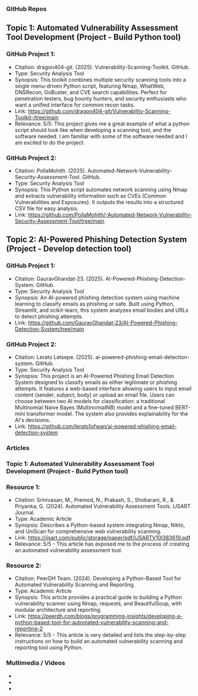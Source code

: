 ### GitHub Repos
## Topic 1: Automated Vulnerability Assessment Tool Development (Project - Build Python tool) 
### GitHub Project 1:  
- Citation: dragon404-git. (2025). Vulnerability-Scanning-Toolkit. GitHub. 
- Type: Security Analysis Tool 
- Synopsis: This toolkit combines multiple security scanning tools into a single menu-driven Python script, featuring Nmap, WhatWeb, DNSRecon, GoBuster, and CVE search capabilities. Perfect for penetration testers, bug bounty hunters, and security enthusiasts who want a unified interface for common recon tasks. 
- Link: https://github.com/dragon404-git/Vulnerability-Scanning-Toolkit-/tree/main 
- Relevance: 5/5: This project gives me a great example of what a python script should look like when developing a scanning tool, and the software needed. I am familiar with some of the software needed and I am excited to do the project. 

### GitHub Project 2:  
- Citation: PollaMohith. (2025). Automated-Network-Vulnerability-Security-Assessment-Tool. GitHub. 
- Type: Security Analysis Tool 
- Synopsis: This Python script automates network scanning using Nmap and extracts vulnerability information such as CVEs (Common Vulnerabilities and Exposures). It outputs the results into a structured CSV file for easy analysis. 
- Link: https://github.com/PollaMohith/-Automated-Network-Vulnerability-Security-Assessment-Tool/tree/main
  
## Topic 2: AI-Powered Phishing Detection System (Project - Develop detection tool)
### GitHub Project 1:  
- Citation: GauravGhandat-23. (2025). AI-Powered-Phishing-Detection-System. GitHub. 
- Type: Security Analysis Tool 
- Synopsis: An AI-powered phishing detection system using machine learning to classify emails as phishing or safe. Built using Python, Streamlit, and scikit-learn, this system analyzes email bodies and URLs to detect phishing attempts. 
- Link: https://github.com/GauravGhandat-23/AI-Powered-Phishing-Detection-System/tree/main
### GitHub Project 2:  
- Citation: Lerato Letsepe. (2025). ai-powered-phishing-email-detection-system. GitHub. 
- Type: Security Analysis Tool 
- Synopsis: This project is an AI-Powered Phishing Email Detection System designed to classify emails as either legitimate or phishing attempts. It features a web-based interface allowing users to input email content (sender, subject, body) or upload an email file. Users can choose between two AI models for classification: a traditional Multinomial Naive Bayes (MultinomialNB) model and a fine-tuned BERT-mini transformer model. The system also provides explainability for the AI's decisions. 
- Link: https://github.com/lerato1ofwan/ai-powered-phishing-email-detection-system 
### Articles
### Topic 1: Automated Vulnerability Assessment Tool Development (Project - Build Python tool) 
### Resource 1: 
- Citation: Srinivasan, M., Premod, N., Prakash, S., Shobarani, R., & Priyanka, G. (2024). Automated Vulnerability Assessment Tools. IJSART Journal. 
- Type: Academic Article 
- Synopsis: Describes a Python-based system integrating Nmap, Nikto, and UniScan for comprehensive web vulnerability scanning. 
- Link: https://ijsart.com/public/storage/paper/pdf/IJSARTV10I383619.pdf 
- Relevance: 5/5 - This article has exposed me to the process of creating an automated vulnerability assessment tool. 

### Resource 2:  
- Citation: PeerDH Team. (2024). Developing a Python-Based Tool for Automated Vulnerability Scanning and Reporting.  
- Type: Academic Article  
- Synopsis: This article provides a practical guide to building a Python vulnerability scanner using Nmap, requests, and BeautifulSoup, with modular architecture and reporting.  
- Link: https://peerdh.com/blogs/programming-insights/developing-a-python-based-tool-for-automated-vulnerability-scanning-and-reporting-2 
- Relevance: 5/5 - This article is very detailed and lists the step-by-step instructions on how to build an automated vulnerability scanning and reporting tool using Python.

### Multimedia / Videos
-
-
-
